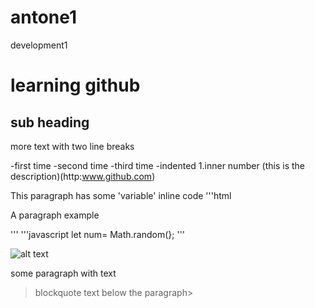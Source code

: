 # antone1
development1
 # learning github
 ## sub heading
 
 more text with two line breaks

 -first time
 -second time
 -third time
   -indented
   1.inner number
   (this is the description)(http:www.github.com)

   This paragraph has some 'variable' inline code
   '''html
   <p> A paragraph example<p>
   '''
   '''javascript
   let num= Math.random(};
   '''

   ![alt text](http://picsum.photos/200/200)

   some paragraph with text
   >blockquote text below the paragraph>

 

   
 
